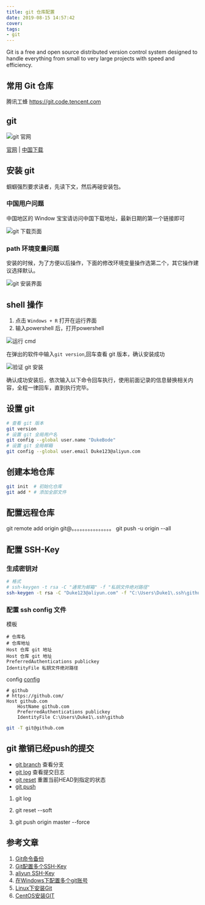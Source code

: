 ```yaml
---
title: git 仓库配置
date: 2019-08-15 14:57:42
cover:
tags:
- git
---
```


Git is a free and open source distributed version control system designed to handle everything from small to very large projects with speed and efficiency.

<!-- more -->

## 常用 Git 仓库

腾讯工蜂 https://git.code.tencent.com

## git

![git 官网](/img/git/0.png)

[官网](https://git-scm.com/) | [中国下载](https://github.com/waylau/git-for-win)

## 安装 git

蝈蝈强烈要求读者，先读下文，然后再碰安装包。

### 中国用户问题

中国地区的 Window 宝宝请访问中国下载地址，最新日期的第一个链接即可

![git 下载页面](/img/blog/5.png)

### path 环境变量问题

安装的时候，为了方便以后操作，下面的修改环境变量操作选第二个，其它操作建议选择默认。

![git 安装界面](/img/git/4.png)

## shell 操作

1. 点击 `Windows + R` 打开在运行界面
1. 输入powershell 后，打开powershell

![运行 cmd](/img/git/11.png)

在弹出的软件中输入`git version`,回车查看 git 版本，确认安装成功

![验证 git 安装](/img/git/12.png)

确认成功安装后，依次输入以下命令回车执行，使用前面记录的信息替换相关内容，全程一律回车，直到执行完毕。

## 设置 git

```sh
# 查看 git 版本
git version
# 设置 git 全局用户名
git config --global user.name "DukeBode"
# 设置 git 全局邮箱
git config --global user.email Duke123@aliyun.com
```

## 创建本地仓库
```sh
git init  # 初始化仓库
git add * # 添加全部文件
```

## 配置远程仓库

git remote add origin git@。。。。。。。。。。。。。。。
git push -u origin --all

## 配置 SSH-Key

### 生成密钥对

```sh
# 格式 
# ssh-keygen -t rsa -C "通常为邮箱" -f "私钥文件绝对路径"
ssh-keygen -t rsa -C "Duke123@aliyun.com" -f "C:\Users\Duke1\.ssh\github"
```

### 配置 ssh config 文件

模板

```
# 仓库名
# 仓库地址
Host 仓库 git 地址
Host 仓库 git 地址
PreferredAuthentications publickey
IdentityFile 私钥文件绝对路径
```

config
[config](/config/ssh/config)
```
# github
# https://github.com/
Host github.com
    HostName github.com
    PreferredAuthentications publickey
    IdentityFile C:\Users\Duke1\.ssh\github
```
```sh
git -T git@github.com
```

## git 撤销已经push的提交
- [git branch](https://git-scm.com/docs/git-branch) 查看分支
- [git log](https://git-scm.com/docs/git-log/) 查看提交日志
- [git reset](https://git-scm.com/docs/git-reset) 重置当前HEAD到指定的状态
- [git push](https://git-scm.com/docs/git-push)
1. git log

2. git reset --soft 

3. git push origin master --force

## 参考文章

1. [Git命令备份](https://www.jianshu.com/p/dbb352ea14cf)
1. [Git配置多个SSH-Key](https://gitee.com/help/articles/4229)
1. [aliyun SSH-Key](https://code.aliyun.com/help/ssh/README)
1. [在Windows下配置多个git账号](https://www.cnblogs.com/liuguanglin/p/8351616.html)
1. [Linux下安装Git](https://blog.csdn.net/sinat_29963957/article/details/81256227)
1. [CentOS安装GIT](https://www.cnblogs.com/sahara/p/5683066.html)
